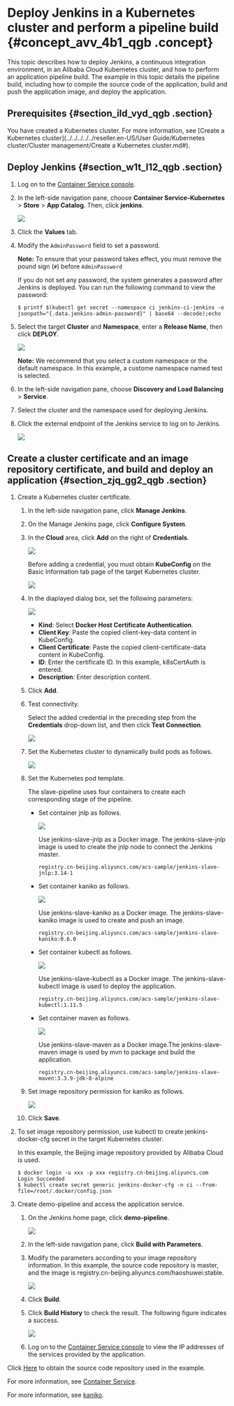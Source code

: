 # Deploy Jenkins in a Kubernetes cluster and perform a pipeline build {#concept_avv_4b1_qgb .concept}

This topic describes how to deploy Jenkins, a continuous integration environment, in an Alibaba Cloud Kubernetes cluster, and how to perform an application pipeline build. The example in this topic details the pipeline build, including how to compile the source code of the application, build and push the application image, and deploy the application.

## Prerequisites {#section_ild_vyd_qgb .section}

You have created a Kubernetes cluster. For more information, see [Create a Kubernetes cluster](../../../../../reseller.en-US/User Guide/Kubernetes cluster/Cluster management/Create a Kubernetes cluster.md#).

## Deploy Jenkins {#section_w1t_l12_qgb .section}

1.  Log on to the [Container Service console](https://partners-intl.console.aliyun.com/#/cs).
2.  In the left-side navigation pane, choose **Container Service-Kubernetes** \> **Store** \> **App Catalog**. Then, click **jenkins**.

    ![](http://static-aliyun-doc.oss-cn-hangzhou.aliyuncs.com/assets/img/122864/155143420338448_en-US.png)

3.  Click the **Values** tab.
4.  Modify the `AdminPassword` field to set a password.

    **Note:** To ensure that your password takes effect, you must remove the pound sign \(`#`\) before `AdminPassword`

    If you do not set any password, the system generates a password after Jenkins is deployed. You can run the following command to view the password:

    ```
    $ printf $(kubectl get secret --namespace ci jenkins-ci-jenkins -o jsonpath="{.data.jenkins-admin-password}" | base64 --decode);echo
    ```

5.  Select the target **Cluster** and **Namespace**, enter a **Release Name**, then click **DEPLOY**.

    ![](http://static-aliyun-doc.oss-cn-hangzhou.aliyuncs.com/assets/img/122864/155143420338449_en-US.png)

    **Note:** We recommend that you select a custom namespace or the default namespace. In this example, a custome namespace named test is selected.

6.  In the left-side navigation pane, choose **Discovery and Load Balancing** \> **Service**.
7.  Select the cluster and the namespace used for deploying Jenkins.
8.  Click the external endpoint of the Jenkins service to log on to Jenkins.

    ![](http://static-aliyun-doc.oss-cn-hangzhou.aliyuncs.com/assets/img/122864/155143420438450_en-US.png)


## Create a cluster certificate and an image repository certificate, and build and deploy an application {#section_zjq_gg2_qgb .section}

1.  Create a Kubernetes cluster certificate.
    1.  In the left-side navigation pane, click **Manage Jenkins**.
    2.  On the Manage Jenkins page, click **Configure System**.
    3.  In the **Cloud** area, click **Add** on the right of **Credentials**.

        ![](http://static-aliyun-doc.oss-cn-hangzhou.aliyuncs.com/assets/img/122864/155143420438458_en-US.png)

        Before adding a credential, you must obtain **KubeConfig** on the Basic Information tab page of the target Kubernetes cluster.

        ![](http://static-aliyun-doc.oss-cn-hangzhou.aliyuncs.com/assets/img/122864/155143420438453_en-US.png)

    4.  In the diaplayed dialog box, set the following parameters:

        ![](http://static-aliyun-doc.oss-cn-hangzhou.aliyuncs.com/assets/img/122864/155143420438526_en-US.png)

        -   **Kind**: Select **Docker Host Certificate Authentication**.
        -   **Client Key**: Paste the copied client-key-data content in KubeConfig.
        -   **Client Certificate**: Paste the copied client-certificate-data content in KubeConfig.
        -   **ID**: Enter the certificate ID. In this example, k8sCertAuth is entered.
        -   **Description**: Enter description content.
    5.  Click **Add**.
    6.  Test connectivity.

        Select the added credential in the preceding step from the **Credentials** drop-down list, and then click **Test Connection**.

        ![](http://static-aliyun-doc.oss-cn-hangzhou.aliyuncs.com/assets/img/122864/155143420438459_en-US.png)

    7.  Set the Kubernetes cluster to dynamically build pods as follows.

        ![](http://static-aliyun-doc.oss-cn-hangzhou.aliyuncs.com/assets/img/122864/155143420438460_en-US.png)

    8.  Set the Kubernetes pod template.

        The slave-pipeline uses four containers to create each corresponding stage of the pipeline.

        -   Set container jnlp as follows.

            ![](images/38461_en-US.png)

            Use jenkins-slave-jnlp as a Docker image. The jenkins-slave-jnlp image is used to create the jnlp node to connect the Jenkins master.

            ```
            registry.cn-beijing.aliyuncs.com/acs-sample/jenkins-slave-jnlp:3.14-1
            ```

        -   Set container kaniko as follows.

            ![](images/38462_en-US.png)

            Use jenkins-slave-kaniko as a Docker image. The jenkins-slave-kaniko image is used to create and push an image.

            ```
            registry.cn-beijing.aliyuncs.com/acs-sample/jenkins-slave-kaniko:0.6.0
            ```

        -   Set container kubectl as follows.

            ![](images/38463_en-US.png)

            Use jenkins-slave-kubectl as a Docker image. The jenkins-slave-kubectl image is used to deploy the application.

            ```
            registry.cn-beijing.aliyuncs.com/acs-sample/jenkins-slave-kubectl:1.11.5
            ```

        -   Set container maven as follows.

            ![](images/38465_en-US.png)

            Use jenkins-slave-maven as a Docker image.The jenkins-slave-maven image is used by mvn to package and build the application.

            ```
            registry.cn-beijing.aliyuncs.com/acs-sample/jenkins-slave-maven:3.3.9-jdk-8-alpine
            ```

    9.  Set image repository permission for kaniko as follows.

        ![](images/38466_en-US.png)

    10. Click **Save**.
2.  To set image repository permission, use kubectl to create jenkins-docker-cfg secret in the target Kubernetes cluster.

    In this example, the Beijing image repository provided by Alibaba Cloud is used.

    ```
    $ docker login -u xxx -p xxx registry.cn-beijing.aliyuncs.com
    Login Succeeded
    $ kubectl create secret generic jenkins-docker-cfg -n ci --from-file=/root/.docker/config.json
    ```

3.  Create demo-pipeline and access the application service.
    1.  On the Jenkins home page, click **demo-pipeline**.

        ![](http://static-aliyun-doc.oss-cn-hangzhou.aliyuncs.com/assets/img/122864/155143420438467_en-US.png)

    2.  In the left-side navigation pane, click **Build with Parameters**.
    3.  Modify the parameters according to your image repository information. In this example, the source code repository is master, and the image is registry.cn-beijing.aliyuncs.com/haoshuwei:stable.

        ![](images/38468_en-US.png)

    4.  Click **Build**.
    5.  Click **Build History** to check the result. The following figure indicates a success.

        ![](http://static-aliyun-doc.oss-cn-hangzhou.aliyuncs.com/assets/img/122864/155143420438469_en-US.png)

    6.  Log on to the [Container Service console](https://partners-intl.console.aliyun.com/#/cs) to view the IP addresses of the services provided by the application.

Click [Here](https://github.com/AliyunContainerService/jenkins-demo.git) to obtain the source code repository used in the example.

For more information, see [Container Service](https://www.alibabacloud.com/zh/product/container-service).

For more information, see [kaniko](https://github.com/GoogleContainerTools/kaniko).

